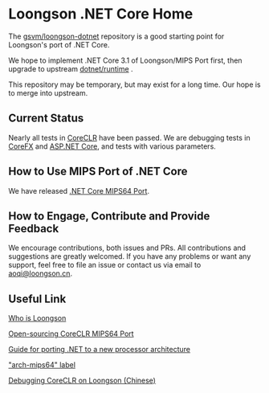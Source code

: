  Loongson .NET Core Home
===========================

The [gsvm/loongson-dotnet](https://github.com/gsvm/loongson-dotnet) repository is a good starting point for Loongson's port of .NET Core.

We hope to implement .NET Core 3.1 of Loongson/MIPS Port first, then upgrade to upstream [dotnet/runtime](https://github.com/dotnet/runtime) .

This repository may be temporary, but may exist for a long time. Our hope is to merge into upstream.


## Current Status

Nearly all tests in [CoreCLR](https://github.com/gsvm/coreclr) have been passed. We are debugging tests in [CoreFX](https://github.com/gsvm/corefx) and [ASP.NET Core](https://github.com/dotnet/aspnetcore), and tests with various parameters. 


## How to Use MIPS Port of .NET Core

We have released [.NET Core MIPS64 Port](http://www.loongnix.org/index.php/dotnet).


## How to Engage, Contribute and Provide Feedback

We encourage contributions, both issues and PRs. All contributions and suggestions are greatly welcomed. If you have any problems or want any support, feel free to file an issue or contact us via email to aoqi@loongson.cn.

## Useful Link

[Who is Loongson](http://www.loongson.cn/)

[Open-sourcing CoreCLR MIPS64 Port](https://github.com/dotnet/runtime/issues/38069)

[Guide for porting .NET to a new processor architecture](https://github.com/dotnet/runtime/blob/master/docs/design/coreclr/botr/guide-for-porting.md)

["arch-mips64" label](https://github.com/dotnet/runtime/labels/arch-mips64)

[Debugging CoreCLR on Loongson (Chinese)](http://ask.loongnix.org/?/article/689)
